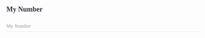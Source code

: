 <div>
    <div style="padding-bottom:10px;">
        <h1 style="font-family:Source Sans Pro;font-size:18px;color:#30343F;">My Number</h1></div>
    <div style="height:auto;width:100%;display:flex;flex-direction:column;flex-wrap:no-wrap;justify-content:flex-start;align-items:flex-start;">
        <div style="width:100%;height:auto;display:flex;flex-direction:row;flex-wrap:no-wrap;justify-content:flex-start;align-items:stretch;position:relative;border-bottom:1px solid #E8EBEE;padding-bottom:8px;padding-left:0px;padding-top:4px;">
            <div style="width:100%;font-family:Source Code Pro;font-weight:regular;font-size:13px;color:#8A93A3;line-height:13px;">My Number</div>
        </div>
        <div style="width:100%;height:auto;display:flex;flex-direction:row;flex-wrap:no-wrap;justify-content:flex-start;align-items:stretch;position:relative;">
            <div>
                <style>
                    .attributeDescription p {
                        margin-bottom: 4px;
                        font-family: Source Sans Pro;
                        font-size: 14px;
                        color: #8A93A3;
                        line-height: 21px;
                        font-weight: regular;
                    }
                    
                    .attributeDescription p:last-child {
                        margin-bottom: 0px;
                    }
                    
                    .attributeDescription ul {
                        margin-left: 20px;
                    }
                    
                    .attributeDescription a {
                        color: #747E8E;
                        text-decoration: none;
                        border-bottom: 1px solid #DCE0E8;
                    }
                    
                    .attributeDescription a:hover {
                        border-bottom: none;
                    }
                </style>
                <div style="font-family:Source Sans Pro;font-size:13px;color:#8A93A3;line-height:150%;font-weight:regular;" class="attributeDescription">
                    <p>Lorem ipsum dolor sit amet, consectetur adipiscing elit. Nunc tincidunt auctor erat nec vulputate. Donec ut urna urna. Phasellus nisl dolor, posuere non placerat a, efficitur nec elit.</p>
                </div>
            </div>
        </div>
    </div>
</div>